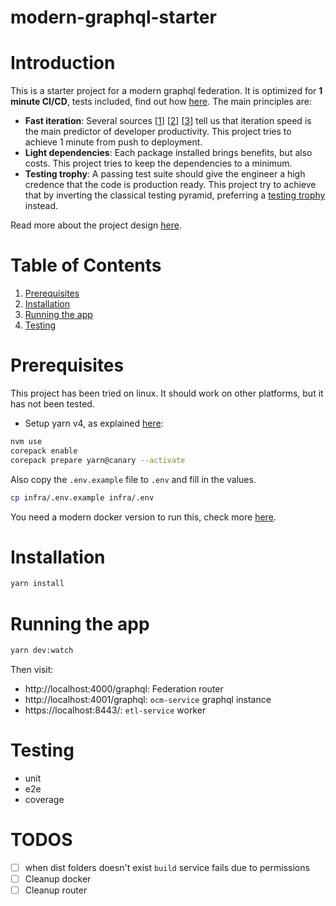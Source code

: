 # modern-graphql-starter

# Introduction

This is a starter project for a modern graphql federation. It is optimized for **1 minute CI/CD**, tests included,
find out how [here](docs/iteration.md). The main principles are:

- **Fast iteration**: Several sources [[1](https://www.oreilly.com/library/view/accelerate/9781457191435/)] 
[[2](https://circleci.com/resources/2023-state-of-software-delivery/)] [[3](https://cloud.google.com/devops/state-of-devops/)]
tell us that iteration speed is the main predictor of developer productivity. This project tries to achieve 1 minute 
from push to deployment.
- **Light dependencies**: Each package installed brings benefits, but also costs. This project tries to keep the 
dependencies to a minimum.
- **Testing trophy**: A passing test suite should give the engineer a high credence that the code is production ready. 
This project try to achieve that by inverting the classical testing pyramid, preferring a 
[testing trophy](https://kentcdodds.com/blog/the-testing-trophy-and-testing-classifications) instead.

Read more about the project design [here](docs/README.md).


# Table of Contents
1. [Prerequisites](#Prerequisites)
2. [Installation](#Installation)
3. [Running the app](#Running-the-app)
4. [Testing](#Testing)

# Prerequisites

This project has been tried on linux. It should work on other platforms, but it has not been tested.

- Setup yarn v4, as explained [here](https://yarnpkg.com/getting-started/install):
```bash
nvm use
corepack enable
corepack prepare yarn@canary --activate
```

Also copy the `.env.example` file to `.env` and fill in the values.
```bash
cp infra/.env.example infra/.env
```

You need a modern docker version to run this, check more [here](https://docs.docker.com/get-docker/).

# Installation

```bash
yarn install
```

# Running the app

```bash
yarn dev:watch
```

Then visit:

- http://localhost:4000/graphql: Federation router
- http://localhost:4001/graphql: `ocm-service` graphql instance
- https://localhost:8443/: `etl-service` worker

# Testing

- unit
- e2e
- coverage


# TODOS

- [ ] when dist folders doesn't exist `build` service fails due to permissions
- [ ] Cleanup docker
- [ ] Cleanup router
